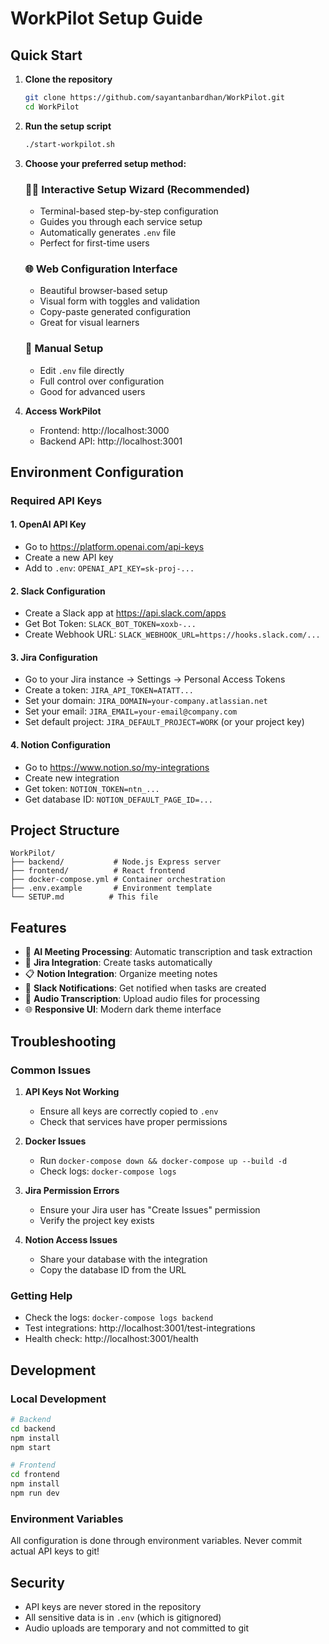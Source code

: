 # WorkPilot Setup Guide

## Quick Start

1. **Clone the repository**
   ```bash
   git clone https://github.com/sayantanbardhan/WorkPilot.git
   cd WorkPilot
   ```

2. **Run the setup script**
   ```bash
   ./start-workpilot.sh
   ```

3. **Choose your preferred setup method:**

   ### 🧙‍♂️ Interactive Setup Wizard (Recommended)
   - Terminal-based step-by-step configuration
   - Guides you through each service setup
   - Automatically generates `.env` file
   - Perfect for first-time users

   ### 🌐 Web Configuration Interface
   - Beautiful browser-based setup
   - Visual form with toggles and validation
   - Copy-paste generated configuration
   - Great for visual learners

   ### 📝 Manual Setup
   - Edit `.env` file directly
   - Full control over configuration
   - Good for advanced users

4. **Access WorkPilot**
   - Frontend: http://localhost:3000
   - Backend API: http://localhost:3001

## Environment Configuration

### Required API Keys

#### 1. OpenAI API Key
- Go to https://platform.openai.com/api-keys
- Create a new API key
- Add to `.env`: `OPENAI_API_KEY=sk-proj-...`

#### 2. Slack Configuration
- Create a Slack app at https://api.slack.com/apps
- Get Bot Token: `SLACK_BOT_TOKEN=xoxb-...`
- Create Webhook URL: `SLACK_WEBHOOK_URL=https://hooks.slack.com/...`

#### 3. Jira Configuration
- Go to your Jira instance → Settings → Personal Access Tokens
- Create a token: `JIRA_API_TOKEN=ATATT...`
- Set your domain: `JIRA_DOMAIN=your-company.atlassian.net`
- Set your email: `JIRA_EMAIL=your-email@company.com`
- Set default project: `JIRA_DEFAULT_PROJECT=WORK` (or your project key)

#### 4. Notion Configuration
- Go to https://www.notion.so/my-integrations
- Create new integration
- Get token: `NOTION_TOKEN=ntn_...`
- Get database ID: `NOTION_DEFAULT_PAGE_ID=...`

## Project Structure

```
WorkPilot/
├── backend/           # Node.js Express server
├── frontend/          # React frontend
├── docker-compose.yml # Container orchestration
├── .env.example       # Environment template
└── SETUP.md          # This file
```

## Features

- 🤖 **AI Meeting Processing**: Automatic transcription and task extraction
- 🎯 **Jira Integration**: Create tasks automatically
- 📋 **Notion Integration**: Organize meeting notes
- 💬 **Slack Notifications**: Get notified when tasks are created
- 🎤 **Audio Transcription**: Upload audio files for processing
- 🌐 **Responsive UI**: Modern dark theme interface

## Troubleshooting

### Common Issues

1. **API Keys Not Working**
   - Ensure all keys are correctly copied to `.env`
   - Check that services have proper permissions

2. **Docker Issues**
   - Run `docker-compose down && docker-compose up --build -d`
   - Check logs: `docker-compose logs`

3. **Jira Permission Errors**
   - Ensure your Jira user has "Create Issues" permission
   - Verify the project key exists

4. **Notion Access Issues**
   - Share your database with the integration
   - Copy the database ID from the URL

### Getting Help

- Check the logs: `docker-compose logs backend`
- Test integrations: http://localhost:3001/test-integrations
- Health check: http://localhost:3001/health

## Development

### Local Development
```bash
# Backend
cd backend
npm install
npm start

# Frontend
cd frontend
npm install
npm run dev
```

### Environment Variables
All configuration is done through environment variables. Never commit actual API keys to git!

## Security

- API keys are never stored in the repository
- All sensitive data is in `.env` (which is gitignored)
- Audio uploads are temporary and not committed to git
